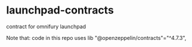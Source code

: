 # launchpad-contracts
contract for omnifury launchpad

Note that:
code in this repo uses lib "@openzeppelin/contracts"="^4.7.3",

